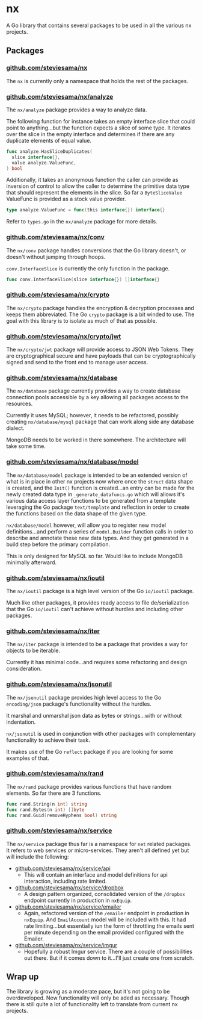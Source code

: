 # nx

A Go library that contains several packages to be used in all the various nx projects.

## Packages

### [github.com/steviesama/nx](https://github.com/steviesama/nx)

The `nx` is currently only a namespace that holds the rest of the packages.

### [github.com/steviesama/nx/analyze](https://github.com/steviesama/nx/tree/master/analyze)

The `nx/analyze` package provides a way to analyze data. 

The following function for instance takes an empty interface slice that could point to anything...but the function expects a slice of some type. It iterates over the slice in the empty interface and determines if there are any duplicate elements of equal value.

```go
func analyze.HasSliceDuplicates(
  slice interface{},
  value analyze.ValueFunc,
) bool
```

Additionally, it takes an anonymous function the caller can provide as inversion of control to allow the caller to determine the primitive data type that should represent the elements in the slice. So far a `ByteSliceValue` ValueFunc is provided as a stock value provider.

```go
type analyze.ValueFunc = func(this interface{}) interface{}
```

Refer to `types.go` in the `nx/analyze` package for more details.

### [github.com/steviesama/nx/conv](https://github.com/steviesama/nx/tree/master/conv)

The `nx/conv` package handles conversions that the Go library doesn't, or doesn't without jumping through hoops.

`conv.InterfaceSlice` is currently the only function in the package.

```go
func conv.InterfaceSlice(slice interface{}) []interface{}
```

### [github.com/steviesama/nx/crypto](https://github.com/steviesama/nx/tree/master/crypto)

The `nx/crypto` package handles the encryption & decryption processes and keeps them abbreviated. The Go `crypto` package is a bit winded to use. The goal with this library is to isolate as much of that as possible.

### [github.com/steviesama/nx/crypto/jwt](https://github.com/steviesama/nx/tree/master/crypto/jwt)

The `nx/crypto/jwt` package will provide access to JSON Web Tokens. They are cryptographical secure and have payloads that can be cryptographically signed and send to the front end to manage user access.

### [github.com/steviesama/nx/database](https://github.com/steviesama/nx/tree/master/database)

The `nx/database` package currently provides a way to create database connection pools accessible by a key allowing all packages access to the resources.

Currently it uses MySQL; however, it needs to be refactored, possibly creating `nx/database/mysql` package that can work along side any database dialect.

MongoDB needs to be worked in there somewhere. The architecture will take some time.

### [github.com/steviesama/nx/database/model](https://github.com/steviesama/nx/tree/master/database/model)

The `nx/database/model` package is intended to be an extended version of what is in place in other nx projects now where once the `struct` data shape is created, and the `Init()` function is created...an entry can be made for the newly created data type in `_generate_datafuncs.go` which will allows it's various data access layer functions to be generated from a template leveraging the Go package `text/template` and reflection in order to create the functions based on the data shape of the given type.

`nx/database/model` however, will allow you to register new model definitions...and perform a series of `model.Builder` function calls in order to describe and annotate these new data types. And they get generated in a build step before the primary compilation.

This is only designed for MySQL so far. Would like to include MongoDB minimally afterward.

### [github.com/steviesama/nx/ioutil](https://github.com/steviesama/nx/tree/master/ioutil)

The `nx/ioutil` package is a high level version of the Go `io/ioutil` package.

Much like other packages, it provides ready access to file de/serialization that the Go `io/ioutil` can't achieve without hurdles and including other packages.

### [github.com/steviesama/nx/iter](https://github.com/steviesama/nx/tree/master/iter)

The `nx/iter` package is intended to be a package that provides a way for objects to be iterable.

Currently it has minimal code...and requires some refactoring and design consideration.

### [github.com/steviesama/nx/jsonutil](https://github.com/steviesama/nx/tree/master/jsonutil)

The `nx/jsonutil` package provides high level access to the Go `encoding/json` package's functionality without the hurdles.

It marshal and unmarshal json data as bytes or strings...with or without indentation.

`nx/jsonutil` is used in conjunction with other packages with complementary functionality to achieve their task.

It makes use of the Go `reflect` package if you are looking for some examples of that.

### [github.com/steviesama/nx/rand](https://github.com/steviesama/nx/tree/master/rand)

The `nx/rand` package provides various functions that have random elements. So far there are 3 functions.

```go
func rand.String(n int) string
func rand.Bytes(n int) []byte
func rand.Guid(removeHyphens bool) string
```

### [github.com/steviesama/nx/service](https://github.com/steviesama/nx/tree/master/service)

The `nx/service` package thus far is a namespace for `net` related packages. It refers to web services or micro-services. They aren't all defined yet but will include the following:

  - [github.com/steviesama/nx/service/api](https://github.com/steviesama/nx/tree/master/service/api)
    - This will contain an interface and model definitions for api interaction, including rate limited.
  - [github.com/steviesama/nx/service/dropbox](https://github.com/steviesama/nx/tree/master/service/dropbox)
    - A design pattern organized, consolidated version of the `/dropbox` endpoint currently in production in `nxEquip`.
  - [github.com/steviesama/nx/service/emailer](https://github.com/steviesama/nx/tree/master/service/emailer)
    - Again, refactored version of the `/emailer` endpoint in production in `nxEquip`. And `EmailAccount` model will be included with this. It had rate limiting...but essentially iun the form of throttling the emails sent per minute depending on the email provided configured with the Emailer.
  - [github.com/steviesama/nx/service/imgur](https://github.com/steviesama/nx/tree/master/service/imgur)
    - Hopefully a robust Imgur service. There are a couple of possibilities out there. But if it comes down to it...I'll just create one from scratch.

## Wrap up

The library is growing as a moderate pace, but it's not going to be overdeveloped. New functionality will only be aded as necessary. Though there is still quite a lot of functionality left to translate from current nx projects.
